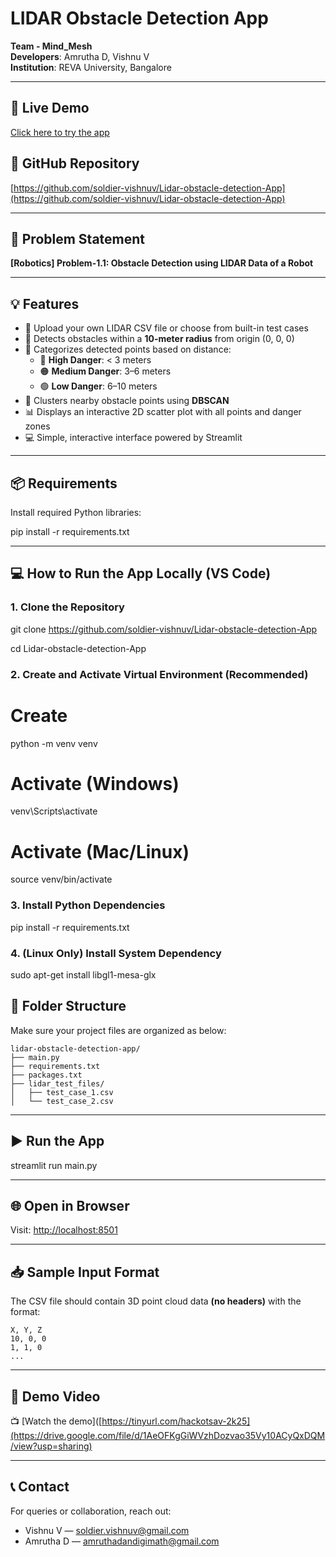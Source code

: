 # LIDAR Obstacle Detection App

**Team - Mind_Mesh**  
**Developers**: Amrutha D, Vishnu V  
**Institution**: REVA University, Bangalore

---

## 🔴 Live Demo  
[Click here to try the app](https://lidar-obstacle-detection-app-99.streamlit.app/)

## 🧠 GitHub Repository  
[https://github.com/soldier-vishnuv/Lidar-obstacle-detection-App](https://github.com/soldier-vishnuv/Lidar-obstacle-detection-App)

---

## 🚩 Problem Statement  
**[Robotics] Problem-1.1: Obstacle Detection using LIDAR Data of a Robot**

---


## 💡 Features

- 📂 Upload your own LIDAR CSV file or choose from built-in test cases
- 🛑 Detects obstacles within a **10-meter radius** from origin (0, 0, 0)
- 🧭 Categorizes detected points based on distance:
  - 🔴 **High Danger**: < 3 meters
  - 🟠 **Medium Danger**: 3–6 meters
  - 🟢 **Low Danger**: 6–10 meters
- 🧠 Clusters nearby obstacle points using **DBSCAN**
- 📊 Displays an interactive 2D scatter plot with all points and danger zones
- 💻 Simple, interactive interface powered by Streamlit

---

## 📦 Requirements

Install required Python libraries:


pip install -r requirements.txt


---

## 💻 How to Run the App Locally (VS Code)

### 1. Clone the Repository


git clone https://github.com/soldier-vishnuv/Lidar-obstacle-detection-App

cd Lidar-obstacle-detection-App

### 2. Create and Activate Virtual Environment (Recommended)


# Create
python -m venv venv

# Activate (Windows)
venv\Scripts\activate

# Activate (Mac/Linux)
source venv/bin/activate


### 3. Install Python Dependencies


pip install -r requirements.txt


### 4. (Linux Only) Install System Dependency


sudo apt-get install libgl1-mesa-glx




## 📁 Folder Structure

Make sure your project files are organized as below:

```
lidar-obstacle-detection-app/
├── main.py
├── requirements.txt
├── packages.txt
├── lidar_test_files/
│   ├── test_case_1.csv
│   └── test_case_2.csv
```

---

## ▶️ Run the App


streamlit run main.py


---
## 🌐 Open in Browser

Visit: [http://localhost:8501](http://localhost:8501)

---

## 📥 Sample Input Format

The CSV file should contain 3D point cloud data **(no headers)** with the format:

```
X, Y, Z
10, 0, 0
1, 1, 0
...
```

---

## 🎥 Demo Video

📺 [Watch the demo]([https://tinyurl.com/hackotsav-2k25](https://drive.google.com/file/d/1AeOFKgGiWVzhDozvao35Vy10ACyQxDQM/view?usp=sharing)

---

## 📞 Contact

For queries or collaboration, reach out:

* Vishnu V — [soldier.vishnuv@gmail.com](mailto:soldier.vishnuv@gmail.com)
* Amrutha D — [amruthadandigimath@gmail.com](mailto:amruthadandigimath@gmail.com)

```








